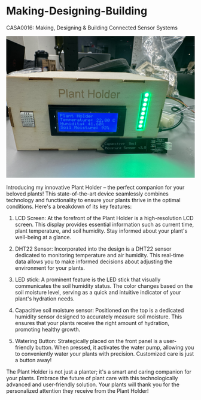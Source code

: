 # Making-Designing-Building
CASA0016: Making, Designing &amp; Building Connected Sensor Systems

![plant holder](\plant_holder.jpg)

Introducing my innovative Plant Holder – the perfect companion for your beloved plants! This state-of-the-art device seamlessly combines technology and functionality to ensure your plants thrive in the optimal conditions. Here's a breakdown of its key features:

1. LCD Screen:
At the forefront of the Plant Holder is a high-resolution LCD screen. This display provides essential information such as current time, plant temperature, and soil humidity. Stay informed about your plant's well-being at a glance.

2. DHT22 Sensor:
Incorporated into the design is a DHT22 sensor dedicated to monitoring temperature and air humidity. This real-time data allows you to make informed decisions about adjusting the environment for your plants.

3. LED stick:
A prominent feature is the LED stick that visually communicates the soil humidity status. The color changes based on the soil moisture level, serving as a quick and intuitive indicator of your plant's hydration needs.

4. Capacitive soil moisture sensor:
Positioned on the top is a dedicated humidity sensor designed to accurately measure soil moisture. This ensures that your plants receive the right amount of hydration, promoting healthy growth.

5. Watering Button:
Strategically placed on the front panel is a user-friendly button. When pressed, it activates the water pump, allowing you to conveniently water your plants with precision. Customized care is just a button away!

The Plant Holder is not just a planter; it's a smart and caring companion for your plants. Embrace the future of plant care with this technologically advanced and user-friendly solution. Your plants will thank you for the personalized attention they receive from the Plant Holder!
